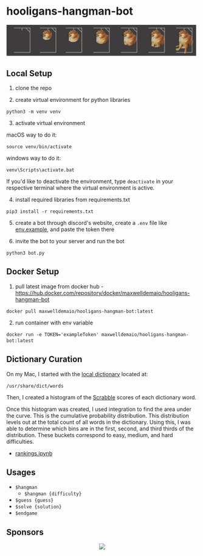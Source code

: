 # hooligans-hangman-bot

![design2](./static/design2.png)

## Local Setup

1. clone the repo

2. create virtual environment for python libraries

```commandline
python3 -m venv venv
```

3. activate virtual environment

macOS way to do it:

```commandline
source venv/bin/activate
```

windows way to do it:

```commandline
venv\Scripts\activate.bat
```

If you'd like to deactivate the environment, type `deactivate` in your respective terminal where the virtual environment is active.

4. install required libraries from requirements.txt

```commandline
pip3 install -r requirements.txt
```

5. create a bot through discord's website, create a `.env` file like [env.example](./env.example), and paste the token there

6. invite the bot to your server and run the bot

```commandline
python3 bot.py
```

## Docker Setup

1. pull latest image from docker hub - https://hub.docker.com/repository/docker/maxwelldemaio/hooligans-hangman-bot

```commandline
docker pull maxwelldemaio/hooligans-hangman-bot:latest
```

2. run container with env variable

```commandline
docker run -e TOKEN='exampleToken' maxwelldemaio/hooligans-hangman-bot:latest
```

## Dictionary Curation

On my Mac, I started with the [local dictionary](<https://en.wikipedia.org/wiki/Words_(Unix)>) located at:

```
/usr/share/dict/words
```

Then, I created a histogram of the [Scrabble](https://en.wikipedia.org/wiki/Scrabble) scores of each dictionary word.

Once this histogram was created, I used integration to find the area under the curve. This is the cumulative probability distribution. This distribution levels out at the total count of all words in the dictionary. Using this, I was able to determine which bins are in the first, second, and third thirds of the distribution. These buckets correspond to easy, medium, and hard difficulties.

- [rankings.ipynb](./rankings.ipynb)

## Usages

- `$hangman`
  - `$hangman {difficulty}`
- `$guess {guess}`
- `$solve {solution}`
- `$endgame`

## Sponsors

<p align="center">
  <a href="https://cdn.jsdelivr.net/gh/maxdemaio/sponsors/sponsors.svg">
    <img src='https://cdn.jsdelivr.net/gh/maxdemaio/sponsors/sponsors.svg'/>
  </a>
</p>
